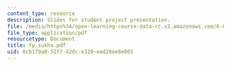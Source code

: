 ```yaml
---
content_type: resource
description: Slides for student project presentation.
file: /media/https%3A/open-learning-course-data-rc.s3.amazonaws.com/6-895-theory-of-parallel-systems-sma-5509-fall-2003/8cb179a052f742dce320ead20ee8e001_fp_sukha.pdf
file_type: application/pdf
resourcetype: Document
title: fp_sukha.pdf
uid: 8cb179a0-52f7-42dc-e320-ead20ee8e001
---
```

